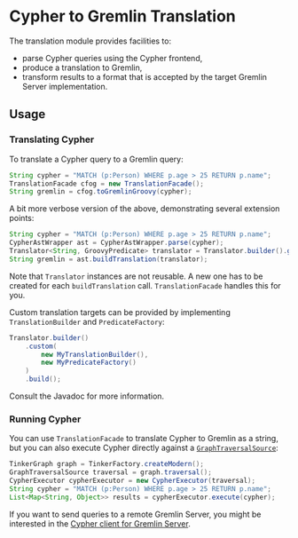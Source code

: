 # Cypher to Gremlin Translation

The translation module provides facilities to:
- parse Cypher queries using the Cypher frontend,
- produce a translation to Gremlin,
- transform results to a format that is accepted by the target Gremlin Server implementation.

## Usage

### Translating Cypher

To translate a Cypher query to a Gremlin query:

```java
String cypher = "MATCH (p:Person) WHERE p.age > 25 RETURN p.name";
TranslationFacade cfog = new TranslationFacade();
String gremlin = cfog.toGremlinGroovy(cypher);
```

A bit more verbose version of the above, demonstrating several extension points:

```java
String cypher = "MATCH (p:Person) WHERE p.age > 25 RETURN p.name";
CypherAstWrapper ast = CypherAstWrapper.parse(cypher);
Translator<String, GroovyPredicate> translator = Translator.builder().gremlinGroovy().build();
String gremlin = ast.buildTranslation(translator);
```

Note that `Translator` instances are not reusable. A new one has to be created for each `buildTranslation` call. `TranslationFacade` handles this for you.

Custom translation targets can be provided by implementing `TranslationBuilder` and `PredicateFactory`:

```java
Translator.builder()
    .custom(
        new MyTranslationBuilder(),
        new MyPredicateFactory()
    )
    .build();
```

Consult the Javadoc for more information.

### Running Cypher

You can use `TranslationFacade` to translate Cypher to Gremlin as a string, but you can also execute Cypher directly against a [`GraphTraversalSource`](https://tinkerpop.apache.org/docs/current/reference/#the-graph-process):

```java
TinkerGraph graph = TinkerFactory.createModern();
GraphTraversalSource traversal = graph.traversal();
CypherExecutor cypherExecutor = new CypherExecutor(traversal);
String cypher = "MATCH (p:Person) WHERE p.age > 25 RETURN p.name";
List<Map<String, Object>> results = cypherExecutor.execute(cypher);
```

If you want to send queries to a remote Gremlin Server, you might be interested in the [Cypher client for Gremlin Server](../tinkerpop/cypher-gremlin-server-client).
